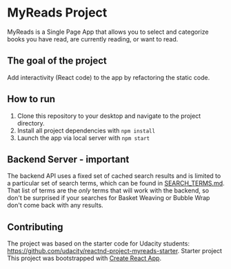 # MyReads Project

MyReads is a Single Page App that allows you to select and categorize books you have read, are currently reading, or want to read.

## The goal of the project

Add interactivity (React code) to the app by refactoring the static code.

## How to run

1. Clone this repository to your desktop and navigate to the project directory.
2. Install all project dependencies with `npm install`
3. Launch the app via local server with `npm start`

## Backend Server - important

The backend API uses a fixed set of cached search results and is limited to a particular set of search terms, which can be found in [SEARCH_TERMS.md](SEARCH_TERMS.md). That list of terms are the _only_ terms that will work with the backend, so don't be surprised if your searches for Basket Weaving or Bubble Wrap don't come back with any results.

## Contributing

The project was based on the starter code for Udacity students: https://github.com/udacity/reactnd-project-myreads-starter. Starter project This project was bootstrapped with [Create React App](https://github.com/facebookincubator/create-react-app).
